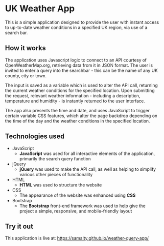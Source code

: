# UK Weather App

This is a simple application designed to provide the user with instant access to up-to-date 
weather conditions in a specified UK region, via use of a search bar.

## How it works

The application uses Javascript logic to connect to an API courtesy of OpenWeatherMap.org, 
retrieving data from it in JSON format. The user is invited to enter a query into the 
searchbar - this can be the name of any UK county, city or town. 

The input is saved as a variable which is used to alter the API call, returning the current 
weather conditions for the specified location. Upon submitting the request, relevant weather 
information - including a description, temperature and humidity - is instantly returned to 
the user interface.

The app also presents the time and date, and uses JavaScript to trigger certain variable CSS 
features, which alter the page backdrop depending on the time of the day and the weather 
conditions in the specified location.

## Technologies used

- JavaScript
	- **JavaScript** was used for all interactive elements of the application, primarily the search query function
- jQuery
	- **jQuery** was used to make the API call, as well as helping to simplify various other pieces of functionality 
- HTML
    - **HTML** was used to structure the website
- CSS
    - The appearance of the website was enhanced using **CSS**
- Bootstrap
	- The **Bootstrap** front-end framework was used to help give the project a simple, responsive, and mobile-friendly layout

## Try it out

This application is live at: https://samalty.github.io/weather-query-app/
